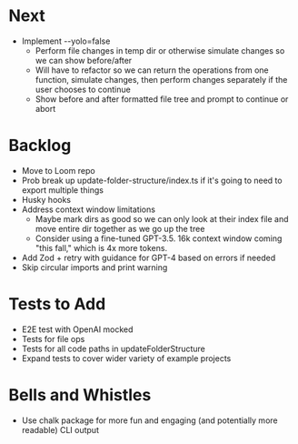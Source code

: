 # Next

- Implement --yolo=false
  - Perform file changes in temp dir or otherwise simulate changes so we can show before/after
  - Will have to refactor so we can return the operations from one function, simulate changes, then perform changes separately if the user chooses to continue
  - Show before and after formatted file tree and prompt to continue or abort

# Backlog

- Move to Loom repo
- Prob break up update-folder-structure/index.ts if it's going to need to export multiple things
- Husky hooks
- Address context window limitations
  - Maybe mark dirs as good so we can only look at their index file and move entire dir together as we go up the tree
  - Consider using a fine-tuned GPT-3.5. 16k context window coming "this fall," which is 4x more tokens.
- Add Zod + retry with guidance for GPT-4 based on errors if needed
- Skip circular imports and print warning

# Tests to Add

- E2E test with OpenAI mocked
- Tests for file ops
- Tests for all code paths in updateFolderStructure
- Expand tests to cover wider variety of example projects

# Bells and Whistles

- Use chalk package for more fun and engaging (and potentially more readable) CLI output
